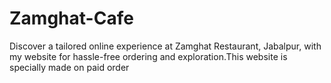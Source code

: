 # Zamghat-Cafe
Discover a tailored online experience at Zamghat Restaurant, Jabalpur, with my  website for hassle-free ordering and exploration.This website is specially made on paid order
